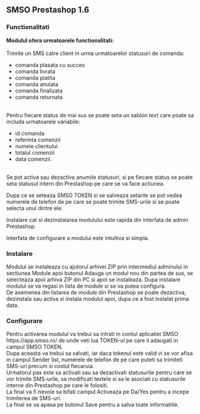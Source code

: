<h2>SMSO Prestashop 1.6</h2>

<h3>Functionalitati</h3>
<strong>Modulul ofera urmatoarele functionalitati:</strong>
<br/><br/>
Trimite un SMS catre client in urma urmatoarelor statusuri de comanda:
<ul>
<li>comanda plasata cu succes
<li>comanda livrata
<li>comanda platita
<li>comanda anulata
<li>comanda finalizata
<li>comanda returnata
</ul>
<br/>
Pentru fiecare status de mai sus se poate seta un sablon text care poate sa includa urmatoarele variabile:
<ul>
<li>id comanda
<li>referinta comenzii
<li>numele clientului
<li>totalul comenzii
<li>data comenzii.
</ul>
<br/>
Se pot activa sau dezactiva anumite statusuri, si pe fiecare status se poate seta statusul intern din Prestashop pe care se va face actiunea.

Dupa ce se seteaza SMSO TOKEN si se salveaza setarile se pot vedea numerele de telefon de pe care se poate trimite SMS-urile si se poate selecta unul dintre ele.

Instalare cat si dezinstalarea modulului este rapida din interfata de admin Prestashop.

Interfata de configurare a modului este intuitiva si simpla.

<h3>Instalare</h3>
Modulul se instaleaza cu ajutorul arhivei ZIP prin intermediul adminului in sectiunea Module apoi butonul Adauga un modul nou din partea de sus, se selecteaza apoi arhiva ZIP din PC si apoi se instaleaza.
Dupa instalare modulul se va regasi in lista de module si se va putea configura.<br/>
De asemenea din listarea de module din Prestashop se poate dezactiva, dezinstala sau activa si instala modulul apoi, dupa ce a fost instalat prima data.

<h3>Configurare</h3>
Pentru activarea modulul va trebui sa intrati in contul aplicatiei SMSO https://app.smso.ro/ de unde veti lua TOKEN-ul pe care il adaugati in campul SMSO TOKEN.<br/>
Dupa aceasta va trebui sa salvati, iar daca tokenul este valid vi se vor afisa in campul Sender list, numerele de telefon de pe care puteti sa trimiteti SMS-uri precum si costul fiecaruia.<br/>
Urmatorul pas este sa activati sau sa dezactivati statusurile pentru care se vor trimite SMS-urile, sa modificati textele si sa le asociati cu statusurile interne din Prestashop pe care le folositi.<br/>
La final va fi nevoie sa bifati campul Activeaza pe Da/Yes pentru a incepe trimiterea de SMS-uri.<br/>
La final se va apasa pe butonul Save pentru a salva toate informatiile.
